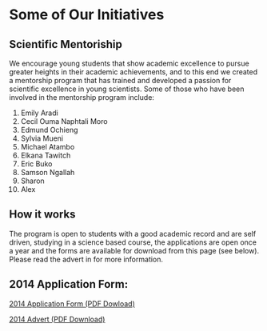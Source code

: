 Some of Our Initiatives
=========================================

Scientific Mentoriship
----------------------

We encourage  young students that show academic excellence to pursue
greater heights in their academic achievements, and to this end we created
a mentorship program that has trained and developed a passion for scientific
excellence in young scientists. Some of those who have  been involved in the 
mentorship program include:

1. Emily Aradi
2. Cecil Ouma Naphtali Moro
3. Edmund Ochieng
4. Sylvia Mueni
5. Michael Atambo
6. Elkana Tawitch
7. Eric Buko
8. Samson Ngallah
9. Sharon 
10. Alex 

How it works
------------
The program is open to students with a good academic record and are self driven, 
studying in a science based course, the applications are open once a year and the 
forms are available for download from this page (see below). Please read the advert
in for more information.


2014 Application Form:
----------------------
[2014 Application Form (PDF Dowload)](/innitiatives/Application_form_SMP_2014-latest.pdf)

[2014 Advert  (PDF Download)](/innitiatives/advert-latest.pdf)
